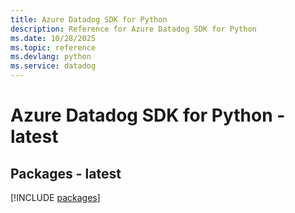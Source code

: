 ```yaml
---
title: Azure Datadog SDK for Python
description: Reference for Azure Datadog SDK for Python
ms.date: 10/28/2025
ms.topic: reference
ms.devlang: python
ms.service: datadog
---
```

# Azure Datadog SDK for Python - latest
## Packages - latest
[!INCLUDE [packages](datadog-index.md)]